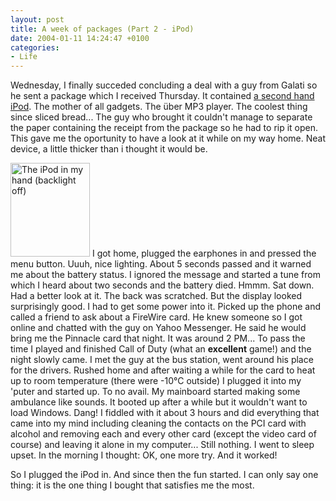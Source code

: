 ```yaml
---
layout: post
title: A week of packages (Part 2 - iPod)
date: 2004-01-11 14:24:47 +0100
categories:
- Life
---
```

Wednesday, I finally succeded concluding a deal with a guy from Galati so he sent a package which I received Thursday. It contained <a href="http://web.archive.org/web/20020125061910/http://www.apple.com/ipod/" title="I've got the 20 GB one">a second hand iPod</a>. The mother of all gadgets. The &uuml;ber MP3 player. The coolest thing since sliced bread... The guy who brought it couldn't manage to separate the paper containing the receipt from the package so he had to rip it open. This gave me the oportunity to have a look at it while on my way home. Neat device, a little thicker than i thought it would be.

<a href="http://www.rusiczki.net/blog/blogpics/ipod_in_my_hand.php" onclick="window.open('http://www.rusiczki.net/blog/blogpics/ipod_in_my_hand.php','popup','width=510,height=600,scrollbars=no,resizable=no,toolbar=no,directories=no,location=no,menubar=no,status=no,left=0,top=0'); return false"><img src="http://www.rusiczki.net/blog/blogpics/ipod_in_my_hand-thumb.jpg" width="127" height="150" border="0" alt="The iPod in my hand (backlight off)" class="postimage" /></a> I got home, plugged the earphones in and pressed the menu button. Uuuh, nice lighting. About 5 seconds passed and it warned me about the battery status. I ignored the message and started a tune from which I heard about two seconds and the battery died. Hmmm. Sat down. Had a better look at it. The back was scratched. But the display looked surprisingly good. I had to get some power into it. Picked up the phone and called a friend to ask about a FireWire card. He knew someone so I got online and chatted with the guy on Yahoo Messenger. He said he would bring me the Pinnacle card that night. It was around 2 PM... To pass the time I played and finished Call of Duty (what an <b>excellent</b> game!) and the night slowly came. I met the guy at the bus station, went around his place for the drivers. Rushed home and after waiting a while for the card to heat up to room temperature (there were -10&deg;C outside) I plugged it into my 'puter and started up. To no avail. My mainboard started making some ambulance like sounds. It booted up after a while but it wouldn't want to load Windows. Dang! I fiddled with it about 3 hours and did everything that came into my mind including cleaning the contacts on the PCI card with alcohol and removing each and every other card (except the video card of course) and leaving it alone in my computer... Still nothing. I went to sleep upset. In the morning I thought: OK, one more try. And it worked!

So I plugged the iPod in. And since then the fun started. I can only say one thing: it is the one thing I bought that satisfies me the most.
